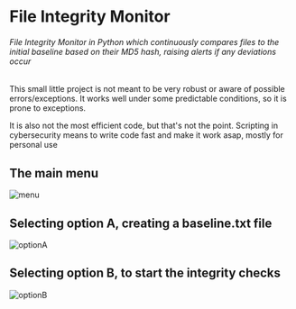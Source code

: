 # File Integrity Monitor
###### File Integrity Monitor in Python which continuously compares files to the initial baseline based on their MD5 hash, raising alerts if any deviations occur



This small little project is not meant to be very robust or aware of possible errors/exceptions. It works well under some predictable conditions, so it is prone to exceptions.

It is also not the most efficient code, but that's not the point. Scripting in cybersecurity means to write code fast and make it work asap, mostly for personal use


## The main menu
![menu](https://user-images.githubusercontent.com/38294180/211168127-4eb43d45-4ace-4824-bbeb-d838c92210bc.png)

## Selecting option A, creating a baseline.txt file
![optionA](https://user-images.githubusercontent.com/38294180/211168132-2aff5b31-52c1-4379-824c-1cee1c14ffc8.png)


## Selecting option B, to start the integrity checks
![optionB](https://user-images.githubusercontent.com/38294180/211168140-c8fc74d2-ec53-44f8-99d6-11f59c43374d.png)
